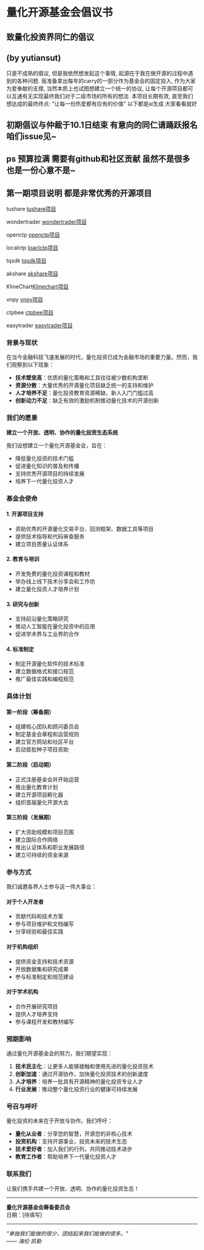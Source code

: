 # 量化开源基金会倡议书

## 致量化投资界同仁的倡议


## (by yutiansut)

只是不成熟的倡议, 但是我依然想发起这个事情, 起源在于我在做开源的过程中遇到的各种问题. 我准备拿出每年的carry的一部分作为基金会的固定投入, 作为大家为爱奉献的支撑, 当然本质上也试图想建立一个统一的协议, 让每个开源项目都可以互通有无实现最终我们对于二级市场的所有的想法. 本项目长期有效, 直至我们想达成的最终终点: "让每一份热爱都有应有的价值" 以下都是ai生成 大家看看就好

## 初期倡议与仲裁于10.1日结束 有意向的同仁请踊跃报名 咱们issue见~

## ps 预算拉满 需要有github和社区贡献 虽然不是很多 也是一份心意不是~


## 第一期项目说明 都是非常优秀的开源项目


tushare [tushare项目](https://github.com/waditu/tushare)

wondertrader [wondertrader项目](https://github.com/wondertrader/wondertrader)

openctp [openctp项目](https://github.com/openctp/openctp)

localctp [loaclctp项目](https://github.com/dearleeyoung/LocalCTP)

tqsdk [tqsdk项目](https://github.com/shinnytech/tqsdk-python)

akshare [akshare项目](https://github.com/akfamily/akshare)

KlineChart[Klinechart项目](https://github.com/klinecharts/KLineChart)

vnpy [vnpy项目](https://github.com/vnpy/vnpy)

ctpbee [ctpbee项目](https://github.com/ctpbee/ctpbee)

easytrader [easytrader项目](https://github.com/shidenggui/easytrader)


### 背景与现状

在当今金融科技飞速发展的时代，量化投资已成为金融市场的重要力量。然而，我们观察到以下现象：

- **技术壁垒高**：优质的量化策略和工具往往被少数机构垄断
- **资源分散**：大量优秀的开源量化项目缺乏统一的支持和维护
- **人才培养不足**：量化投资教育资源稀缺，新人入门门槛过高
- **创新动力不足**：缺乏有效的激励机制推动量化技术的开源创新

### 我们的愿景

**建立一个开放、透明、协作的量化投资生态系统**

我们设想建立一个量化开源基金会，旨在：
- 降低量化投资的技术门槛
- 促进量化知识的普及和传播
- 支持优秀开源项目的持续发展
- 培养下一代量化投资人才

### 基金会使命

#### 1. 开源项目支持
- 资助优秀的开源量化交易平台、回测框架、数据工具等项目
- 提供技术指导和代码审查服务
- 建立项目质量认证体系

#### 2. 教育与培训
- 开发免费的量化投资课程和教材
- 举办线上线下技术分享会和工作坊
- 建立量化投资人才培养计划

#### 3. 研究与创新
- 支持前沿量化策略研究
- 推动人工智能在量化投资中的应用
- 促进学术界与工业界的合作

#### 4. 标准制定
- 制定开源量化软件的技术标准
- 建立数据格式和接口规范
- 推广最佳实践和编程规范

### 具体计划

#### 第一阶段（筹备期）
- 组建核心团队和顾问委员会
- 制定基金会章程和运营规则
- 建立官方网站和社区平台
- 启动首批种子项目资助

#### 第二阶段（启动期）
- 正式注册基金会并开始运营
- 推出量化教育计划
- 建立开源项目孵化器
- 组织首届量化开源大会

#### 第三阶段（发展期）
- 扩大资助规模和项目范围
- 建立国际合作网络
- 推出认证体系和职业发展路径
- 建立可持续的资金来源

### 参与方式

我们诚邀各界人士参与这一伟大事业：

#### 对于个人开发者
- 贡献代码和技术方案
- 参与项目维护和文档编写
- 分享经验和最佳实践

#### 对于机构组织
- 提供资金支持和技术资源
- 开放数据集和研究成果
- 参与标准制定和规范建设

#### 对于学术机构
- 合作开展研究项目
- 提供人才培养支持
- 参与课程开发和教材编写

### 预期影响

通过量化开源基金会的努力，我们期望实现：

1. **技术民主化**：让更多人能够接触和使用先进的量化投资技术
2. **创新加速**：通过开源协作，加快量化投资技术的创新速度
3. **人才培养**：培养一批具有开源精神的量化投资专业人才
4. **行业发展**：推动整个量化投资行业的健康可持续发展

### 号召与呼吁

量化投资的未来在于开放与协作。我们呼吁：

- **量化从业者**：分享您的智慧，开源您的非核心技术
- **投资机构**：支持开源事业，投资未来的技术生态
- **技术爱好者**：加入我们的行列，共同推动技术进步
- **教育工作者**：帮助培养下一代量化投资人才

### 联系我们

让我们携手共建一个开放、透明、协作的量化投资生态！

---

**量化开源基金会筹备委员会**  
日期：[待填写]

---

*"单独我们能做的很少，团结起来我们能做的很多。"*  
*—— 海伦·凯勒*
